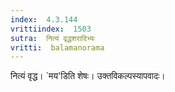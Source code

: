```yaml
---
index:  4.3.144
vrittiindex:  1503
sutra:  नित्यं वृद्धशरादिभ्यः
vritti:  balamanorama 
---
```


नित्यं वृद्ध। `मय'डिति शेषः। उक्तविकल्पस्यापवादः।

